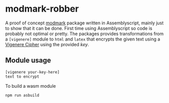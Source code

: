 # modmark-robber
A proof of concept [modmark](https://github.com/modmark-org/modmark) package written in Assemblyscript, mainly just to show that it can be done.
First time using Assemblyscript so code is probably not optimal or pretty.
The packages provides transformations from a `[vigenere]` module to `html` and `latex` that encrypts the given text using a [Vigenere Cipher](https://en.wikipedia.org/wiki/Vigen%C3%A8re_cipher) using the provided *key*.

## Module usage
```
[vigenere your-key-here]
text to encrypt
```

To build a wasm module
```
npm run asbuild
```

